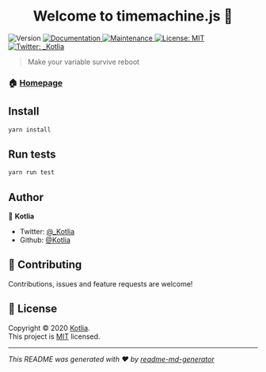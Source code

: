 <h1 align="center">Welcome to timemachine.js 👋</h1>
<p>
  <img alt="Version" src="https://img.shields.io/badge/version-1.0.0-blue.svg?cacheSeconds=2592000" />
  <a href="https://github.com/Kotlia/timemachine#readme" target="_blank">
    <img alt="Documentation" src="https://img.shields.io/badge/documentation-yes-brightgreen.svg" />
  </a>
  <a href="https://github.com/Kotlia/timemachine/graphs/commit-activity" target="_blank">
    <img alt="Maintenance" src="https://img.shields.io/badge/Maintained%3F-yes-green.svg" />
  </a>
  <a href="https://github.com/Kotlia/timemachine/blob/master/LICENSE" target="_blank">
    <img alt="License: MIT" src="https://img.shields.io/github/license/Kotlia/timemachine.js" />
  </a>
  <a href="https://twitter.com/_Kotlia" target="_blank">
    <img alt="Twitter: _Kotlia" src="https://img.shields.io/twitter/follow/_Kotlia.svg?style=social" />
  </a>
</p>

> Make your variable survive reboot

### 🏠 [Homepage](https://github.com/Kotlia/timemachine.js#readme)

## Install

```sh
yarn install
```

## Run tests

```sh
yarn run test
```

## Author

👤 **Kotlia**

* Twitter: [@_Kotlia](https://twitter.com/\_Kotlia)
* Github: [@Kotlia](https://github.com/Kotlia)

## 🤝 Contributing

Contributions, issues and feature requests are welcome!

## 📝 License

Copyright © 2020 [Kotlia](https://github.com/Kotlia).<br />
This project is [MIT](https://github.com/Kotlia/timemachine/blob/master/LICENSE) licensed.

***
_This README was generated with ❤️ by [readme-md-generator](https://github.com/kefranabg/readme-md-generator)_
